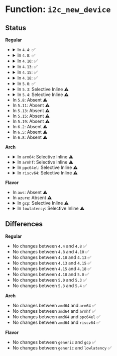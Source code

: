 # Function: <code>i2c_new_device</code>

## Status
<b>Regular</b>
<ul>
<li>
<details>
<summary>In <code>4.4</code>: ✅</summary>

```c
struct i2c_client *i2c_new_device(struct i2c_adapter *adap, const struct i2c_board_info *info);
```

**Collision:** Unique Global

**Inline:** No

**Transformation:** False

**Instances:**

```
In drivers/i2c/i2c-core.c (ffffffff8167c5a0)
Location: drivers/i2c/i2c-core.c:1035
Inline: False
Direct callers:
  - drivers/mfd/htc-i2cpld.c:htcpld_core_probe
  - drivers/i2c/i2c-core.c:i2c_new_dummy
  - drivers/i2c/i2c-core.c:i2c_new_probed_device
  - drivers/i2c/i2c-core.c:i2c_sysfs_new_device
  - drivers/i2c/i2c-core.c:acpi_i2c_add_device
  - drivers/i2c/i2c-core.c:i2c_register_adapter
  - drivers/i2c/i2c-core.c:i2c_do_add_adapter
```
**Symbols:**

```
ffffffff8167c5a0-ffffffff8167c7d0: i2c_new_device (STB_GLOBAL)
```
</details>
</li>
<li>
<details>
<summary>In <code>4.8</code>: ✅</summary>

```c
struct i2c_client *i2c_new_device(struct i2c_adapter *adap, const struct i2c_board_info *info);
```

**Collision:** Unique Global

**Inline:** No

**Transformation:** False

**Instances:**

```
In drivers/i2c/i2c-core.c (ffffffff816dd270)
Location: drivers/i2c/i2c-core.c:1160
Inline: False
Direct callers:
  - drivers/mfd/htc-i2cpld.c:htcpld_core_probe
  - drivers/i2c/i2c-core.c:i2c_new_probed_device
  - drivers/i2c/i2c-core.c:i2c_register_adapter
  - drivers/i2c/i2c-core.c:i2c_do_add_adapter
  - drivers/i2c/i2c-core.c:i2c_sysfs_new_device
  - drivers/i2c/i2c-core.c:i2c_new_dummy
```
**Symbols:**

```
ffffffff816dd270-ffffffff816dd4aa: i2c_new_device (STB_GLOBAL)
```
</details>
</li>
<li>
<details>
<summary>In <code>4.10</code>: ✅</summary>

```c
struct i2c_client *i2c_new_device(struct i2c_adapter *adap, const struct i2c_board_info *info);
```

**Collision:** Unique Global

**Inline:** No

**Transformation:** False

**Instances:**

```
In drivers/i2c/i2c-core.c (ffffffff8170d5f0)
Location: drivers/i2c/i2c-core.c:1297
Inline: False
Direct callers:
  - drivers/mfd/htc-i2cpld.c:htcpld_core_probe
  - drivers/i2c/i2c-core.c:i2c_new_probed_device
  - drivers/i2c/i2c-core.c:i2c_register_adapter
  - drivers/i2c/i2c-core.c:i2c_do_add_adapter
  - drivers/i2c/i2c-core.c:i2c_sysfs_new_device
  - drivers/i2c/i2c-core.c:i2c_new_dummy
```
**Symbols:**

```
ffffffff8170d5f0-ffffffff8170d82a: i2c_new_device (STB_GLOBAL)
```
</details>
</li>
<li>
<details>
<summary>In <code>4.13</code>: ✅</summary>

```c
struct i2c_client *i2c_new_device(struct i2c_adapter *adap, const struct i2c_board_info *info);
```

**Collision:** Unique Global

**Inline:** No

**Transformation:** False

**Instances:**

```
In drivers/i2c/i2c-core-base.c (ffffffff81720a60)
Location: drivers/i2c/i2c-core-base.c:725
Inline: False
Direct callers:
  - drivers/mfd/htc-i2cpld.c:htcpld_core_probe
  - drivers/i2c/i2c-core-base.c:i2c_new_probed_device
  - drivers/i2c/i2c-core-base.c:i2c_detect
  - drivers/i2c/i2c-core-base.c:i2c_register_adapter
  - drivers/i2c/i2c-core-base.c:i2c_sysfs_new_device
  - drivers/i2c/i2c-core-base.c:i2c_new_dummy
  - drivers/i2c/i2c-core-acpi.c:i2c_acpi_new_device
```
**Symbols:**

```
ffffffff81720a60-ffffffff81720d97: i2c_new_device (STB_GLOBAL)
```
</details>
</li>
<li>
<details>
<summary>In <code>4.15</code>: ✅</summary>

```c
struct i2c_client *i2c_new_device(struct i2c_adapter *adap, const struct i2c_board_info *info);
```

**Collision:** Unique Global

**Inline:** No

**Transformation:** False

**Instances:**

```
In drivers/i2c/i2c-core-base.c (ffffffff81791db0)
Location: drivers/i2c/i2c-core-base.c:736
Inline: False
Direct callers:
  - drivers/mfd/htc-i2cpld.c:htcpld_core_probe
  - drivers/i2c/i2c-core-base.c:i2c_new_probed_device
  - drivers/i2c/i2c-core-base.c:i2c_detect
  - drivers/i2c/i2c-core-base.c:i2c_register_adapter
  - drivers/i2c/i2c-core-base.c:i2c_sysfs_new_device
  - drivers/i2c/i2c-core-base.c:i2c_new_dummy
  - drivers/i2c/i2c-core-smbus.c:i2c_setup_smbus_alert
  - drivers/i2c/i2c-core-acpi.c:i2c_acpi_new_device
```
**Symbols:**

```
ffffffff81791db0-ffffffff81792114: i2c_new_device (STB_GLOBAL)
```
</details>
</li>
<li>
<details>
<summary>In <code>4.18</code>: ✅</summary>

```c
struct i2c_client *i2c_new_device(struct i2c_adapter *adap, const struct i2c_board_info *info);
```

**Collision:** Unique Global

**Inline:** No

**Transformation:** False

**Instances:**

```
In drivers/i2c/i2c-core-base.c (ffffffff817d47d0)
Location: drivers/i2c/i2c-core-base.c:717
Inline: False
Direct callers:
  - drivers/mfd/htc-i2cpld.c:htcpld_core_probe
  - drivers/i2c/i2c-core-base.c:i2c_new_probed_device
  - drivers/i2c/i2c-core-base.c:i2c_detect
  - drivers/i2c/i2c-core-base.c:i2c_register_adapter
  - drivers/i2c/i2c-core-base.c:i2c_sysfs_new_device
  - drivers/i2c/i2c-core-base.c:i2c_new_dummy
  - drivers/i2c/i2c-core-smbus.c:i2c_setup_smbus_alert
  - drivers/i2c/i2c-core-acpi.c:i2c_acpi_new_device
```
**Symbols:**

```
ffffffff817d47d0-ffffffff817d4b30: i2c_new_device (STB_GLOBAL)
```
</details>
</li>
<li>
<details>
<summary>In <code>5.0</code>: ✅</summary>

```c
struct i2c_client *i2c_new_device(struct i2c_adapter *adap, const struct i2c_board_info *info);
```

**Collision:** Unique Global

**Inline:** No

**Transformation:** False

**Instances:**

```
In drivers/i2c/i2c-core-base.c (ffffffff817fb930)
Location: drivers/i2c/i2c-core-base.c:729
Inline: False
Direct callers:
  - drivers/mfd/htc-i2cpld.c:htcpld_core_probe
  - drivers/i2c/i2c-core-base.c:i2c_new_probed_device
  - drivers/i2c/i2c-core-base.c:i2c_detect
  - drivers/i2c/i2c-core-base.c:i2c_register_adapter
  - drivers/i2c/i2c-core-base.c:i2c_sysfs_new_device
  - drivers/i2c/i2c-core-base.c:i2c_new_dummy
  - drivers/i2c/i2c-core-smbus.c:i2c_setup_smbus_alert
  - drivers/i2c/i2c-core-acpi.c:i2c_acpi_new_device
```
**Symbols:**

```
ffffffff817fb930-ffffffff817fbc80: i2c_new_device (STB_GLOBAL)
```
</details>
</li>
<li>
<details>
<summary>In <code>5.3</code>: Selective Inline ⚠️</summary>

```c
struct i2c_client *i2c_new_device(struct i2c_adapter *adap, const struct i2c_board_info *info);
```

**Collision:** Unique Global

**Inline:** Selective

**Transformation:** False

**Instances:**

```
In drivers/i2c/i2c-core-base.c (ffffffff8183d4ca)
Location: drivers/i2c/i2c-core-base.c:818
Inline: True
Inline callers:
  - drivers/i2c/i2c-core-base.c:i2c_new_probed_device
  - drivers/i2c/i2c-core-base.c:i2c_detect
  - drivers/i2c/i2c-core-base.c:i2c_register_adapter
Direct callers:
  - drivers/mfd/htc-i2cpld.c:htcpld_setup_chips
  - drivers/i2c/i2c-core-smbus.c:i2c_setup_smbus_alert
  - drivers/i2c/i2c-core-acpi.c:i2c_acpi_new_device
  - drivers/i2c/i2c-core-acpi.c:i2c_acpi_add_device
```
**Symbols:**

```
ffffffff8183cc20-ffffffff8183cc3f: i2c_new_device (STB_GLOBAL)
```
</details>
</li>
<li>
<details>
<summary>In <code>5.4</code>: Selective Inline ⚠️</summary>

```c
struct i2c_client *i2c_new_device(struct i2c_adapter *adap, const struct i2c_board_info *info);
```

**Collision:** Unique Global

**Inline:** Selective

**Transformation:** False

**Instances:**

```
In drivers/i2c/i2c-core-base.c (ffffffff8186eeca)
Location: drivers/i2c/i2c-core-base.c:823
Inline: True
Inline callers:
  - drivers/i2c/i2c-core-base.c:i2c_new_probed_device
  - drivers/i2c/i2c-core-base.c:i2c_detect
  - drivers/i2c/i2c-core-base.c:i2c_register_adapter
Direct callers:
  - drivers/mfd/htc-i2cpld.c:htcpld_setup_chips
  - drivers/i2c/i2c-core-smbus.c:i2c_setup_smbus_alert
  - drivers/i2c/i2c-core-acpi.c:i2c_acpi_new_device
  - drivers/i2c/i2c-core-acpi.c:i2c_acpi_add_device
```
**Symbols:**

```
ffffffff8186e620-ffffffff8186e63f: i2c_new_device (STB_GLOBAL)
```
</details>
</li>
<li>
In <code>5.8</code>: Absent ⚠️
</li>
<li>
In <code>5.11</code>: Absent ⚠️
</li>
<li>
In <code>5.13</code>: Absent ⚠️
</li>
<li>
In <code>5.15</code>: Absent ⚠️
</li>
<li>
In <code>5.19</code>: Absent ⚠️
</li>
<li>
In <code>6.2</code>: Absent ⚠️
</li>
<li>
In <code>6.5</code>: Absent ⚠️
</li>
<li>
In <code>6.8</code>: Absent ⚠️
</li>
</ul>
<b>Arch</b>
<ul>
<li>
<details>
<summary>In <code>arm64</code>: Selective Inline ⚠️</summary>

```c
struct i2c_client *i2c_new_device(struct i2c_adapter *adap, const struct i2c_board_info *info);
```

**Collision:** Unique Global

**Inline:** Selective

**Transformation:** False

**Instances:**

```
In drivers/i2c/i2c-core-base.c (ffff800010ab283c)
Location: drivers/i2c/i2c-core-base.c:823
Inline: True
Inline callers:
  - drivers/i2c/i2c-core-base.c:i2c_new_probed_device
  - drivers/i2c/i2c-core-base.c:i2c_detect
  - drivers/i2c/i2c-core-base.c:i2c_register_adapter
Direct callers:
  - drivers/mfd/htc-i2cpld.c:htcpld_setup_chips
  - drivers/i2c/i2c-core-smbus.c:i2c_setup_smbus_alert
  - drivers/i2c/i2c-core-acpi.c:i2c_acpi_new_device
  - drivers/i2c/i2c-core-acpi.c:i2c_acpi_add_device
  - drivers/i2c/i2c-core-of.c:of_i2c_register_device
```
**Symbols:**

```
ffff800010ab1d30-ffff800010ab1d6c: i2c_new_device (STB_GLOBAL)
```
</details>
</li>
<li>
<details>
<summary>In <code>armhf</code>: Selective Inline ⚠️</summary>

```c
struct i2c_client *i2c_new_device(struct i2c_adapter *adap, const struct i2c_board_info *info);
```

**Collision:** Unique Global

**Inline:** Selective

**Transformation:** False

**Instances:**

```
In drivers/i2c/i2c-core-base.c (c0b93f14)
Location: drivers/i2c/i2c-core-base.c:823
Inline: True
Inline callers:
  - drivers/i2c/i2c-core-base.c:i2c_new_probed_device
  - drivers/i2c/i2c-core-base.c:i2c_detect
  - drivers/i2c/i2c-core-base.c:i2c_register_adapter
Direct callers:
  - drivers/mfd/htc-i2cpld.c:htcpld_setup_chips
  - drivers/i2c/i2c-core-smbus.c:i2c_setup_smbus_alert
  - drivers/i2c/i2c-core-of.c:of_i2c_register_device
```
**Symbols:**

```
c0b93404-c0b93428: i2c_new_device (STB_GLOBAL)
```
</details>
</li>
<li>
<details>
<summary>In <code>ppc64el</code>: Selective Inline ⚠️</summary>

```c
struct i2c_client *i2c_new_device(struct i2c_adapter *adap, const struct i2c_board_info *info);
```

**Collision:** Unique Global

**Inline:** Selective

**Transformation:** False

**Instances:**

```
In drivers/i2c/i2c-core-base.c (c000000000b961dc)
Location: drivers/i2c/i2c-core-base.c:823
Inline: True
Inline callers:
  - drivers/i2c/i2c-core-base.c:i2c_new_probed_device
  - drivers/i2c/i2c-core-base.c:i2c_detect
  - drivers/i2c/i2c-core-base.c:i2c_register_adapter
Direct callers:
  - drivers/mfd/htc-i2cpld.c:htcpld_setup_chips
  - drivers/i2c/i2c-core-smbus.c:i2c_setup_smbus_alert
  - drivers/i2c/i2c-core-of.c:of_i2c_register_device
```
**Symbols:**

```
c000000000b952e0-c000000000b9531c: i2c_new_device (STB_GLOBAL)
```
</details>
</li>
<li>
<details>
<summary>In <code>riscv64</code>: Selective Inline ⚠️</summary>

```c
struct i2c_client *i2c_new_device(struct i2c_adapter *adap, const struct i2c_board_info *info);
```

**Collision:** Unique Global

**Inline:** Selective

**Transformation:** False

**Instances:**

```
In drivers/i2c/i2c-core-base.c (ffffffe0006ba4ee)
Location: drivers/i2c/i2c-core-base.c:823
Inline: True
Inline callers:
  - drivers/i2c/i2c-core-base.c:i2c_new_probed_device
  - drivers/i2c/i2c-core-base.c:i2c_detect
  - drivers/i2c/i2c-core-base.c:i2c_register_adapter
Direct callers:
  - drivers/mfd/htc-i2cpld.c:htcpld_setup_chips
  - drivers/i2c/i2c-core-smbus.c:i2c_setup_smbus_alert
  - drivers/i2c/i2c-core-of.c:of_i2c_register_device
```
**Symbols:**

```
ffffffe0006b9abc-ffffffe0006b9b02: i2c_new_device (STB_GLOBAL)
```
</details>
</li>
</ul>
<b>Flavor</b>
<ul>
<li>
In <code>aws</code>: Absent ⚠️
</li>
<li>
In <code>azure</code>: Absent ⚠️
</li>
<li>
<details>
<summary>In <code>gcp</code>: Selective Inline ⚠️</summary>

```c
struct i2c_client *i2c_new_device(struct i2c_adapter *adap, const struct i2c_board_info *info);
```

**Collision:** Unique Global

**Inline:** Selective

**Transformation:** False

**Instances:**

```
In drivers/i2c/i2c-core-base.c (ffffffff8186305a)
Location: drivers/i2c/i2c-core-base.c:823
Inline: True
Inline callers:
  - drivers/i2c/i2c-core-base.c:i2c_new_probed_device
  - drivers/i2c/i2c-core-base.c:i2c_detect
  - drivers/i2c/i2c-core-base.c:i2c_register_adapter
Direct callers:
  - drivers/mfd/htc-i2cpld.c:htcpld_setup_chips
  - drivers/i2c/i2c-core-smbus.c:i2c_setup_smbus_alert
  - drivers/i2c/i2c-core-acpi.c:i2c_acpi_new_device
  - drivers/i2c/i2c-core-acpi.c:i2c_acpi_add_device
```
**Symbols:**

```
ffffffff818627b0-ffffffff818627cf: i2c_new_device (STB_GLOBAL)
```
</details>
</li>
<li>
<details>
<summary>In <code>lowlatency</code>: Selective Inline ⚠️</summary>

```c
struct i2c_client *i2c_new_device(struct i2c_adapter *adap, const struct i2c_board_info *info);
```

**Collision:** Unique Global

**Inline:** Selective

**Transformation:** False

**Instances:**

```
In drivers/i2c/i2c-core-base.c (ffffffff8187e2ba)
Location: drivers/i2c/i2c-core-base.c:823
Inline: True
Inline callers:
  - drivers/i2c/i2c-core-base.c:i2c_new_probed_device
  - drivers/i2c/i2c-core-base.c:i2c_detect
  - drivers/i2c/i2c-core-base.c:i2c_register_adapter
Direct callers:
  - drivers/mfd/htc-i2cpld.c:htcpld_setup_chips
  - drivers/i2c/i2c-core-smbus.c:i2c_setup_smbus_alert
  - drivers/i2c/i2c-core-acpi.c:i2c_acpi_new_device
  - drivers/i2c/i2c-core-acpi.c:i2c_acpi_add_device
```
**Symbols:**

```
ffffffff8187da10-ffffffff8187da2f: i2c_new_device (STB_GLOBAL)
```
</details>
</li>
</ul>

## Differences
<b>Regular</b>
<ul>
<li>
No changes between <code>4.4</code> and <code>4.8</code> ✅
</li>
<li>
No changes between <code>4.8</code> and <code>4.10</code> ✅
</li>
<li>
No changes between <code>4.10</code> and <code>4.13</code> ✅
</li>
<li>
No changes between <code>4.13</code> and <code>4.15</code> ✅
</li>
<li>
No changes between <code>4.15</code> and <code>4.18</code> ✅
</li>
<li>
No changes between <code>4.18</code> and <code>5.0</code> ✅
</li>
<li>
No changes between <code>5.0</code> and <code>5.3</code> ✅
</li>
<li>
No changes between <code>5.3</code> and <code>5.4</code> ✅
</li>
</ul>
<b>Arch</b>
<ul>
<li>
No changes between <code>amd64</code> and <code>arm64</code> ✅
</li>
<li>
No changes between <code>amd64</code> and <code>armhf</code> ✅
</li>
<li>
No changes between <code>amd64</code> and <code>ppc64el</code> ✅
</li>
<li>
No changes between <code>amd64</code> and <code>riscv64</code> ✅
</li>
</ul>
<b>Flavor</b>
<ul>
<li>
No changes between <code>generic</code> and <code>gcp</code> ✅
</li>
<li>
No changes between <code>generic</code> and <code>lowlatency</code> ✅
</li>
</ul>
